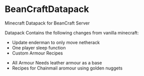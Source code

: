 # BeanCraftDatapack
Minecraft Datapack for BeanCraft  Server

Datapack Contains the following changes from vanilla minecraft:

* Update enderman to only move netherack
* One player sleep function
* Custom Armour Recipes
- All Armour Needs leather armour as a base
- Recipes for Chainmail aromour using golden nuggets
